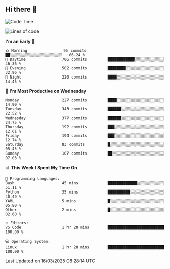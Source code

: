 ## Hi there 👋

<!--
**Wangmerlyn/Wangmerlyn** is a ✨ _special_ ✨ repository because its `README.md` (this file) appears on your GitHub profile.

Here are some ideas to get you started:

- 🔭 I’m currently working on ...
- 🌱 I’m currently learning ...
- 👯 I’m looking to collaborate on ...
- 🤔 I’m looking for help with ...
- 💬 Ask me about ...
- 📫 How to reach me: ...
- 😄 Pronouns: ...
- ⚡ Fun fact: ...
-->
<!--START_SECTION:waka-->
![Code Time](http://img.shields.io/badge/Code%20Time-86%20hrs%2026%20mins-blue)

![Lines of code](https://img.shields.io/badge/From%20Hello%20World%20I%27ve%20Written-8.6%20million%20lines%20of%20code-blue)

**I'm an Early 🐤** 

```text
🌞 Morning                95 commits          ██░░░░░░░░░░░░░░░░░░░░░░░   06.24 % 
🌆 Daytime                706 commits         ████████████░░░░░░░░░░░░░   46.36 % 
🌃 Evening                502 commits         ████████░░░░░░░░░░░░░░░░░   32.96 % 
🌙 Night                  220 commits         ████░░░░░░░░░░░░░░░░░░░░░   14.45 % 
```
📅 **I'm Most Productive on Wednesday** 

```text
Monday                   227 commits         ████░░░░░░░░░░░░░░░░░░░░░   14.90 % 
Tuesday                  343 commits         ██████░░░░░░░░░░░░░░░░░░░   22.52 % 
Wednesday                377 commits         ██████░░░░░░░░░░░░░░░░░░░   24.75 % 
Thursday                 192 commits         ███░░░░░░░░░░░░░░░░░░░░░░   12.61 % 
Friday                   194 commits         ███░░░░░░░░░░░░░░░░░░░░░░   12.74 % 
Saturday                 83 commits          █░░░░░░░░░░░░░░░░░░░░░░░░   05.45 % 
Sunday                   107 commits         ██░░░░░░░░░░░░░░░░░░░░░░░   07.03 % 
```


📊 **This Week I Spent My Time On** 

```text
💬 Programming Languages: 
Bash                     45 mins             █████████████░░░░░░░░░░░░   51.11 % 
Python                   35 mins             ██████████░░░░░░░░░░░░░░░   40.49 % 
YAML                     5 mins              █░░░░░░░░░░░░░░░░░░░░░░░░   05.80 % 
Other                    2 mins              █░░░░░░░░░░░░░░░░░░░░░░░░   02.60 % 

🔥 Editors: 
VS Code                  1 hr 28 mins        █████████████████████████   100.00 % 

💻 Operating System: 
Linux                    1 hr 28 mins        █████████████████████████   100.00 % 
```


 Last Updated on 16/03/2025 08:28:14 UTC
<!--END_SECTION:waka-->
